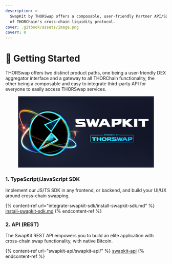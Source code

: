 ```yaml
---
description: >-
  SwapKit by THORSwap offers a composable, user-friendly Partner API/SDK on top
  of THORChain's cross-chain liquidity protocol.
cover: .gitbook/assets/image.png
coverY: 0
---
```


# 🏡 Getting Started

THORSwap offers two distinct product paths, one being a user-friendly DEX aggregator interface and a gateway to all THORChain functionality, the other being a composable and easy to integrate third-party API for everyone to easily access THORSwap services.

<figure><img src=".gitbook/assets/image.png" alt=""><figcaption></figcaption></figure>

### 1. TypeScript/JavaScript SDK

Implement our JS/TS SDK in any frontend, or backend, and build your UI/UX around cross-chain swapping.

{% content-ref url="integrate-swapkit-sdk/install-swapkit-sdk.md" %}
[install-swapkit-sdk.md](integrate-swapkit-sdk/install-swapkit-sdk.md)
{% endcontent-ref %}

### 2. API (REST)

The SwapKit REST API empowers you to build an elite application with cross-chain swap functionality, with native Bitcoin.

{% content-ref url="swapkit-api/swapkit-api/" %}
[swapkit-api](swapkit-api/swapkit-api/)
{% endcontent-ref %}
